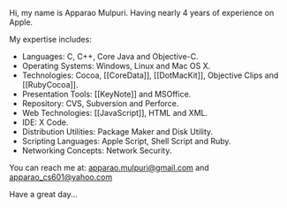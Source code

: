 Hi, my name is Apparao Mulpuri. Having nearly 4 years of experience on Apple. 


My expertise includes:
* Languages:	C, C++, Core Java and Objective-C.
* Operating Systems:	Windows, Linux and Mac OS X.
* Technologies:			Cocoa, [[CoreData]], [[DotMacKit]], Objective Clips and [[RubyCocoa]].
* Presentation Tools:	[[KeyNote]] and MSOffice.
* Repository:	CVS, Subversion and Perforce.
* Web Technologies:    	[[JavaScript]], HTML and XML.
* IDE:				X Code.
* Distribution Utilities:	Package Maker and Disk Utility.
* Scripting Languages:	Apple Script, Shell Script and Ruby.
* Networking Concepts:	Network Security.


You can reach me at: apparao.mulpuri@gmail.com         and               apparao_cs601@yahoo.com

Have a great day...